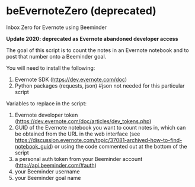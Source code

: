 # beEvernoteZero (deprecated)
Inbox Zero for Evernote using Beeminder

**Update 2020: deprecated as Evernote abandoned developer access**

The goal of this script is to count the notes in an Evernote notebook and to post that number onto a Beeminder goal. 

You will need to install the following:
1. Evernote SDK (https://dev.evernote.com/doc)
2. Python packages (requests, json) #json not needed for this particular script

Variables to replace in the script: 
1. Evernote developer token (https://dev.evernote.com/doc/articles/dev_tokens.php)
2. GUID of the Evernote notebook you want to count notes in, which can be obtained from the URL in the web interface (see https://discussion.evernote.com/topic/37081-archived-how-to-find-notebook_guid) or using the code commented out at the bottom of the script
3. a personal auth token from your Beeminder account (http://api.beeminder.com/#auth)
4. your Beeminder username
5. your Beeminder goal name
